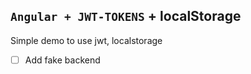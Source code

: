 ## `Angular + JWT-TOKENS` + localStorage



Simple demo to use jwt, localstorage 

- [ ] Add fake backend
